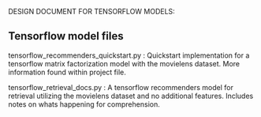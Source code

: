DESIGN DOCUMENT FOR TENSORFLOW MODELS:

## Tensorflow model files

tensorflow_recommenders_quickstart.py : Quickstart implementation for a tensorflow matrix factorization model with the movielens dataset. More information found within project file. 

tensorflow_retrieval_docs.py : A tensorflow recommenders model for retrieval utilizing the movielens dataset and no additional features. Includes notes on whats happening for comprehension. 